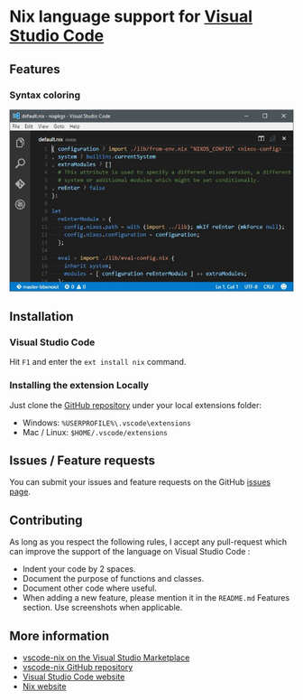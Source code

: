 # Nix language support for [Visual Studio Code](https://code.visualstudio.com/)

## Features
### Syntax coloring
![Syntax coloring](images/syntax-coloring.jpg)

## Installation
### Visual Studio Code
Hit `F1` and enter the `ext install nix` command.

### Installing the extension Locally
Just clone the [GitHub repository](https://github.com/bbenoist/vscode-nix)
under your local extensions folder:
* Windows: `%USERPROFILE%\.vscode\extensions`
* Mac / Linux: `$HOME/.vscode/extensions`

## Issues / Feature requests
You can submit your issues and feature requests on the GitHub
[issues page](https://github.com/bbenoist/vscode-nix/issues).

## Contributing
As long as you respect the following rules, I accept any pull-request which can
improve the support of the language on Visual Studio Code :
* Indent your code by 2 spaces.
* Document the purpose of functions and classes.
* Document other code where useful.
* When adding a new feature, please mention it in the `README.md` Features
  section. Use screenshots when applicable.

## More information
* [vscode-nix on the Visual Studio Marketplace](https://marketplace.visualstudio.com/items/bbenoist.Nix)
* [vscode-nix GitHub repository](https://github.com/bbenoist/vscode-nix)
* [Visual Studio Code website](http://code.visualstudio.com/)
* [Nix website](https://nixos.org/nix/)
